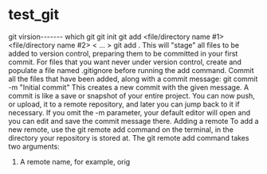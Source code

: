 # test_git
git virsion-------
which git
git init
git add <file/directory name #1> <file/directory name #2> < ... >
git add .
This will "stage" all files to be added to version control, preparing them to be committed in your first commit.
For files that you want never under version control, create and populate a file named .gitignore before running
the add command.
Commit all the files that have been added, along with a commit message:
git commit -m "Initial commit"
This creates a new commit with the given message. A commit is like a save or snapshot of your entire project. You
can now push, or upload, it to a remote repository, and later you can jump back to it if necessary.
If you omit the -m parameter, your default editor will open and you can edit and save the commit message there.
Adding a remote
To add a new remote, use the git remote add command on the terminal, in the directory your repository is stored
at.
The git remote add command takes two arguments:
1. A remote name, for example, orig
